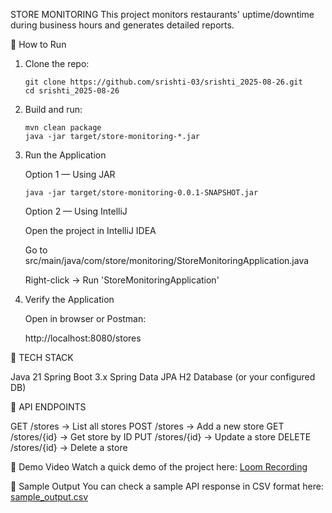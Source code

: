 STORE MONITORING
This project monitors restaurants' uptime/downtime during business hours and generates detailed reports.

🚀 How to Run
1. Clone the repo:
   ```
   git clone https://github.com/srishti-03/srishti_2025-08-26.git
   cd srishti_2025-08-26
   ```
2. Build and run:
   ```
   mvn clean package
   java -jar target/store-monitoring-*.jar
   ```
3. Run the Application
   
   Option 1 — Using JAR
   ```
   java -jar target/store-monitoring-0.0.1-SNAPSHOT.jar
   ```
   
   Option 2 — Using IntelliJ
   
   Open the project in IntelliJ IDEA

   Go to src/main/java/com/store/monitoring/StoreMonitoringApplication.java

   Right-click → Run 'StoreMonitoringApplication'
   

4. Verify the Application

   Open in browser or Postman:

   http://localhost:8080/stores

   

📌 TECH STACK

   Java 21
   Spring Boot 3.x
   Spring Data JPA
   H2 Database (or your configured DB)
   

📖 API ENDPOINTS

   GET /stores → List all stores
   POST /stores → Add a new store
   GET /stores/{id} → Get store by ID
   PUT /stores/{id} → Update a store
   DELETE /stores/{id} → Delete a store

🎥 Demo Video
   Watch a quick demo of the project here: [Loom Recording](https://www.loom.com/share/b4e2aceaaa404ab39c294b0be0c17f41?sid=1dc5b8cd-3c85-4130-bc12-347d275ae6bf)   

📂 Sample Output
You can check a sample API response in CSV format here: [sample_output.csv](./sample_output.csv)
   

   
